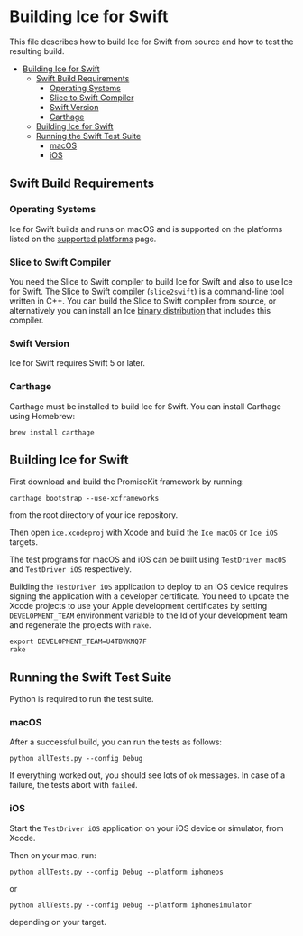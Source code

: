 # Building Ice for Swift
This file describes how to build Ice for Swift from source and how to test the
resulting build.

- [Building Ice for Swift](#building-ice-for-swift)
  - [Swift Build Requirements](#swift-build-requirements)
    - [Operating Systems](#operating-systems)
    - [Slice to Swift Compiler](#slice-to-swift-compiler)
    - [Swift Version](#swift-version)
    - [Carthage](#carthage)
  - [Building Ice for Swift](#building-ice-for-swift-1)
  - [Running the Swift Test Suite](#running-the-swift-test-suite)
    - [macOS](#macos)
    - [iOS](#ios)

## Swift Build Requirements

### Operating Systems

Ice for Swift builds and runs on macOS and is supported on the platforms listed
on the [supported platforms][2] page.

### Slice to Swift Compiler

You need the Slice to Swift compiler to build Ice for Swift and also to use Ice
for Swift. The Slice to Swift compiler (`slice2swift`) is a command-line tool
written in C++. You can build the Slice to Swift compiler from source, or
alternatively you can install an Ice [binary distribution][1] that includes this
compiler.

### Swift Version

Ice for Swift requires Swift 5 or later.

### Carthage

Carthage must be installed to build Ice for Swift. You can install Carthage
using Homebrew:
```
brew install carthage
```

## Building Ice for Swift

First download and build the PromiseKit framework by running:
```
carthage bootstrap --use-xcframeworks
```
from the root directory of your ice repository.

Then open `ice.xcodeproj` with Xcode and build the `Ice macOS` or `Ice iOS`
targets.

The test programs for macOS and iOS can be built using `TestDriver macOS` and
`TestDriver iOS` respectively.

Building the `TestDriver iOS` application to deploy to an iOS device requires
signing the application with a developer certificate. You need to update the Xcode projects
to use your Apple development certificates by setting `DEVELOPMENT_TEAM` environment
variable to the Id of your development team and regenerate the projects with `rake`.

```
export DEVELOPMENT_TEAM=U4TBVKNQ7F
rake
```

## Running the Swift Test Suite

Python is required to run the test suite.

### macOS

After a successful build, you can run the tests as follows:

```
python allTests.py --config Debug
```

If everything worked out, you should see lots of `ok` messages. In case of a
failure, the tests abort with `failed`.

### iOS

Start the `TestDriver iOS` application on your iOS device or simulator, from
Xcode.

Then on your mac, run:
```
python allTests.py --config Debug --platform iphoneos
```
or
```
python allTests.py --config Debug --platform iphonesimulator
```
depending on your target.

[1]: https://zeroc.com/downloads/ice
[2]: https://doc.zeroc.com/ice/3.7/release-notes/supported-platforms-for-ice-3-7-10
